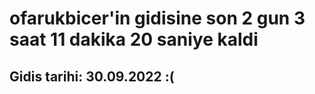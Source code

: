 # ofarukbicer'in gidisine son 2 gun 3 saat 11 dakika 20 saniye kaldi

## Gidis tarihi: 30.09.2022 :(